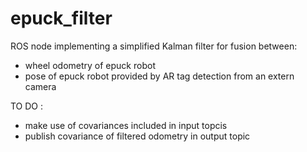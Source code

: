 # epuck_filter

ROS node implementing a simplified Kalman filter for fusion between: 
- wheel odometry of epuck robot
- pose of epuck robot provided by AR tag detection from an extern camera


TO DO :
- make use of covariances included in input topcis
- publish covariance of filtered odometry in output topic
